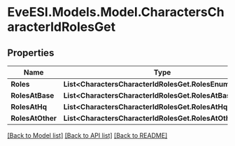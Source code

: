 # EveESI.Models.Model.CharactersCharacterIdRolesGet

## Properties

Name | Type | Description | Notes
------------ | ------------- | ------------- | -------------
**Roles** | **List&lt;CharactersCharacterIdRolesGet.RolesEnum&gt;** |  | [optional] 
**RolesAtBase** | **List&lt;CharactersCharacterIdRolesGet.RolesAtBaseEnum&gt;** |  | [optional] 
**RolesAtHq** | **List&lt;CharactersCharacterIdRolesGet.RolesAtHqEnum&gt;** |  | [optional] 
**RolesAtOther** | **List&lt;CharactersCharacterIdRolesGet.RolesAtOtherEnum&gt;** |  | [optional] 

[[Back to Model list]](../README.md#documentation-for-models) [[Back to API list]](../README.md#documentation-for-api-endpoints) [[Back to README]](../README.md)

